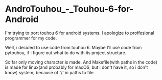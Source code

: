 # AndroTouhou_-_Touhou-6-for-Android
I'm trying to port touhou 6 for android systems.
I apologize to proffesional programmer for my code.

Well, i decided to use code from touhou 6. Maybe I'll use code from pytouhou, if i figure out what to do with its project structure.

So far only moving character is made.
And Makefile(with paths in the code) is made for linux(and probably for macOS, but i don't have it, so i don't know) system, because of '/' in paths to file.
